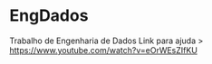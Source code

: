 # EngDados
Trabalho de Engenharia de Dados
Link para ajuda > https://www.youtube.com/watch?v=eOrWEsZIfKU
